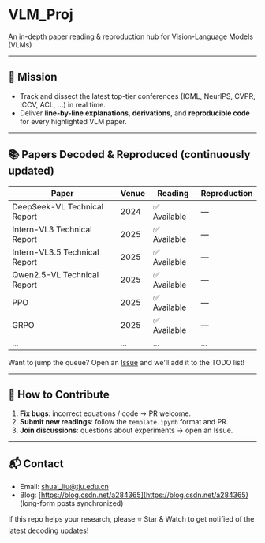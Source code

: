 # VLM_Proj

An in-depth paper reading & reproduction hub for Vision-Language Models (VLMs)

---

## 🎯 Mission
- Track and dissect the latest top-tier conferences (ICML, NeurIPS, CVPR, ICCV, ACL, ...) in real time.
- Deliver **line-by-line explanations**, **derivations**, and **reproducible code** for every highlighted VLM paper.

---

## 📚 Papers Decoded & Reproduced (continuously updated)
| Paper | Venue | Reading | Reproduction |
|---|---|---|---|
| DeepSeek-VL Technical Report | 2024 | ✅ Available | — |
| Intern-VL3 Technical Report | 2025 | ✅ Available | — |
| Intern-VL3.5 Technical Report | 2025 | ✅ Available | — |
| Qwen2.5-VL Technical Report | 2025 | ✅ Available | — |
| PPO | 2025 | ✅ Available | — |
| GRPO | 2025 | ✅ Available | — |
| ... | ... | ... | ... |

Want to jump the queue? Open an [Issue](https://github.com/YOUR_NAME/VLM_Proj/issues) and we'll add it to the TODO list!

---

## 🤝 How to Contribute
1. **Fix bugs**: incorrect equations / code → PR welcome.
2. **Submit new readings**: follow the `template.ipynb` format and PR.
3. **Join discussions**: questions about experiments → open an Issue.

---

## 📬 Contact
- Email: shuai_liu@tju.edu.cn
- Blog: [https://blog.csdn.net/a284365](https://blog.csdn.net/a284365) (long-form posts synchronized)

If this repo helps your research, please ⭐ Star & Watch to get notified of the latest decoding updates!
